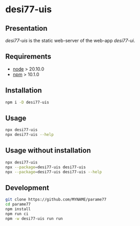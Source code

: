 desi77-uis
==========


Presentation
------------

*desi77-uis* is the static web-server of the web-app *desi77-ui*.


Requirements
------------

- [node](https://nodejs.org) > 20.10.0
- [npm](https://docs.npmjs.com/cli) > 10.1.0


Installation
------------

```bash
npm i -D desi77-uis
```


Usage
-----

```bash
npx desi77-uis
npx desi77-uis --help
```


Usage without installation
--------------------------

```bash
npx desi77-uis
npx --package=desi77-uis desi77-uis
npx --package=desi77-uis desi77-uis --help
```


Development
-----------

```bash
git clone https://github.com/MYNAME/parame77
cd parame77
npm install
npm run ci
npm -w desi77-uis run run
```

